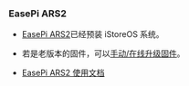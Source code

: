 ### EasePi ARS2

* [EasePi ARS2](/zh/guide/easepi-ars2/#easepi介绍)已经预装 iStoreOS 系统。

* 若是老版本的固件，可以[手动/在线升级固件](/zh/guide/easepi-ars2/common.html#更新固件)。

* [EasePi ARS2 使用文档](https://doc.linkease.com/zh/guide/easepi-ars2/)
